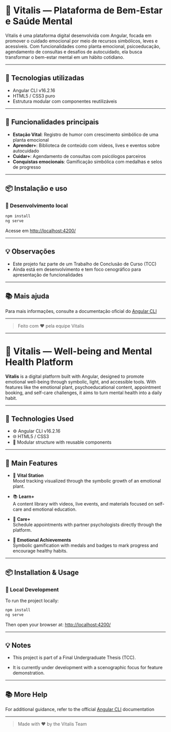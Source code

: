 # 🌱 Vitalis — Plataforma de Bem-Estar e Saúde Mental

Vitalis é uma plataforma digital desenvolvida com Angular, focada em promover o cuidado emocional por meio de recursos simbólicos, leves e acessíveis. Com funcionalidades como planta emocional, psicoeducação, agendamento de consultas e desafios de autocuidado, ela busca transformar o bem-estar mental em um hábito cotidiano.

---

## 🚀 Tecnologias utilizadas
- Angular CLI v16.2.16
- HTML5 / CSS3 puro
- Estrutura modular com componentes reutilizáveis

---

## 📂 Funcionalidades principais
- **Estação Vital**: Registro de humor com crescimento simbólico de uma planta emocional
- **Aprender+**: Biblioteca de conteúdo com vídeos, lives e eventos sobre autocuidado
- **Cuidar+**: Agendamento de consultas com psicólogos parceiros
- **Conquistas emocionais**: Gamificação simbólica com medalhas e selos de progresso

---

## 📦 Instalação e uso

### 🔧 Desenvolvimento local
```bash
npm install
ng serve
```
Acesse em [http://localhost:4200/](http://localhost:4200/)

---

## 💡 Observações
- Este projeto faz parte de um Trabalho de Conclusão de Curso (TCC)
- Ainda está em desenvolvimento e tem foco cenográfico para apresentação de funcionalidades

---

## 📚 Mais ajuda
Para mais informações, consulte a documentação oficial do [Angular CLI](https://angular.io/cli)

---

> Feito com ❤️ pela equipe Vitalis

---



# 🌱 Vitalis — Well-being and Mental Health Platform

**Vitalis** is a digital platform built with Angular, designed to promote emotional well-being through symbolic, light, and accessible tools. With features like the emotional plant, psychoeducational content, appointment booking, and self-care challenges, it aims to turn mental health into a daily habit.

---

## 🚀 Technologies Used

- ⚙️ Angular CLI v16.2.16  
- 🌐 HTML5 / CSS3  
- 🧩 Modular structure with reusable components

---

## 📂 Main Features

- 🌼 **Vital Station**  
  Mood tracking visualized through the symbolic growth of an emotional plant.

- 📚 **Learn+**  
  A content library with videos, live events, and materials focused on self-care and emotional education.

- 🧠 **Care+**  
  Schedule appointments with partner psychologists directly through the platform.

- 🏅 **Emotional Achievements**  
  Symbolic gamification with medals and badges to mark progress and encourage healthy habits.

---

## 📦 Installation & Usage

### 🔧 Local Development

To run the project locally:

```bash
npm install
ng serve
```

Then open your browser at: [http://localhost:4200/](http://localhost:4200/)

---

## 💡 Notes
- This project is part of a Final Undergraduate Thesis (TCC).

- It is currently under development with a scenographic focus for feature demonstration.

---

## 📚 More Help
For additional guidance, refer to the official [Angular CLI](https://angular.io/cli) documentation

---

> Made with ❤️ by the Vitalis Team
